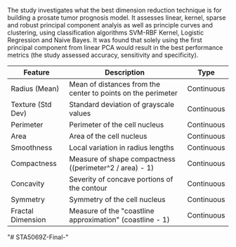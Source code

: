 The study investigates what the best dimension reduction technique is for building a prosate tumor prognosis model. 
It assesses linear, kernel, sparse and robust principal component analyis as well as principle curves and clustering, 
using classification algorithms SVM-RBF Kernel, Logistic Regression and Naive Bayes. It was found that solely using 
the first principal component from linear PCA would result in the best performance metrics (the study assessed accuracy,
sensitivity and specificity).

| Feature          | Description                                                  | Type      |
|------------------|--------------------------------------------------------------|-----------|
| Radius (Mean)    | Mean of distances from the center to points on the perimeter | Continuous|
| Texture (Std Dev)| Standard deviation of grayscale values                       | Continuous|
| Perimeter        | Perimeter of the cell nucleus                                | Continuous|
| Area             | Area of the cell nucleus                                     | Continuous|
| Smoothness       | Local variation in radius lengths                            | Continuous|
| Compactness      | Measure of shape compactness ((perimeter^2 / area) - 1)      | Continuous|
| Concavity        | Severity of concave portions of the contour                  | Continuous|
| Symmetry         | Symmetry of the cell nucleus                                  | Continuous|
| Fractal Dimension| Measure of the "coastline approximation" (coastline - 1)     | Continuous|

"# STA5069Z-Final-" 
